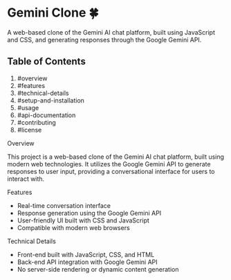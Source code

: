 # Gemini Clone 🍀

A web-based clone of the Gemini AI chat platform, built using JavaScript and CSS, and generating responses through the Google Gemini API.

## Table of Contents

1. #overview
2. #features
3. #technical-details
4. #setup-and-installation
5. #usage
6. #api-documentation
7. #contributing
8. #license

Overview

This project is a web-based clone of the Gemini AI chat platform, built using modern web technologies. It utilizes the Google Gemini API to generate responses to user input, providing a conversational interface for users to interact with.

Features

- Real-time conversation interface
- Response generation using the Google Gemini API
- User-friendly UI built with CSS and JavaScript
- Compatible with modern web browsers

Technical Details

- Front-end built with JavaScript, CSS, and HTML
- Back-end API integration with Google Gemini API
- No server-side rendering or dynamic content generation
